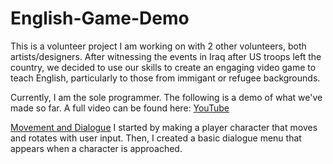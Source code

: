 # English-Game-Demo

This is a volunteer project I am working on with 2 other volunteers, both artists/designers. 
After witnessing the events in Iraq after US troops left the country, we decided to use our skills
to create an engaging video game to teach English, particularly to those from immigant or refugee backgrounds.

Currently, I am the sole programmer. The following is a demo of what we've made so far. A full video can be found here:
[YouTube](https://youtu.be/B4p1pnh_Fb0)

[Movement and Dialogue](https://j.gifs.com/r2MBDp.gif)
I started by making a player character that moves and rotates with user input. Then, I created a basic dialogue menu that appears
when a character is approached.

